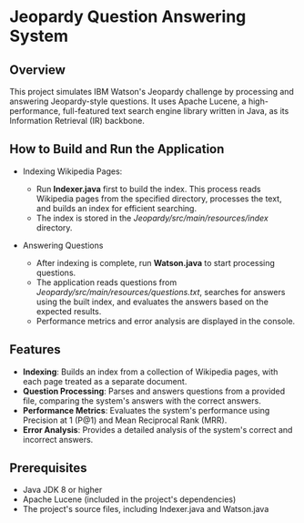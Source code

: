 # Jeopardy Question Answering System

## Overview
This project simulates IBM Watson's Jeopardy challenge by processing and answering Jeopardy-style questions. It uses Apache Lucene, a high-performance, full-featured text search engine library written in Java, as its Information Retrieval (IR) backbone.


## How to Build and Run the Application
- Indexing Wikipedia Pages:
	- Run **Indexer.java** first to build the index. This process reads Wikipedia pages from the specified directory, processes the text, and builds an index for efficient searching.
	- The index is stored in the _Jeopardy/src/main/resources/index_ directory.

- Answering Questions
	- After indexing is complete, run **Watson.java** to start processing questions.
	- The application reads questions from _Jeopardy/src/main/resources/questions.txt_, searches for answers using the built index, and evaluates the answers based on the expected results.
	- Performance metrics and error analysis are displayed in the console.


## Features
- **Indexing**: Builds an index from a collection of Wikipedia pages, with each page treated as a separate document.
- **Question Processing**: Parses and answers questions from a provided file, comparing the system's answers with the correct answers.
- **Performance Metrics**: Evaluates the system's performance using Precision at 1 (P@1) and Mean Reciprocal Rank (MRR).
- **Error Analysis**: Provides a detailed analysis of the system's correct and incorrect answers.


## Prerequisites
- Java JDK 8 or higher
- Apache Lucene (included in the project's dependencies)
- The project's source files, including Indexer.java and Watson.java


